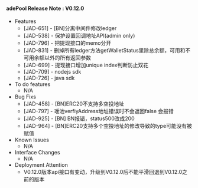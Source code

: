 #### adePool Release Note : V0.12.0
- Features
  - [JAD-651] - [BN]分离中间件修改ledger
  - [JAD-538] - 保护设置回调地址API(admin only)
  - [JAD-796] - 把提现接口的memo分开
  - [JAD-831] - 删掉所有ledger方法getWalletStatus里除总余额，可用和不可用余额以外的所有返回参数
  - [JAD-699] - 提现接口增加unique index判断防止双花
  - [JAD-709] - nodejs sdk
  - [JAD-726] - java sdk
- To do features
  - N/A
- Bug Fixs
  - [JAD-458] - [BN]ERC20不支持多空投地址
  - [JAD-797] - 瑶池verfiyAddress地址错误时不会返回false 会报错
  - [JAD-925] - [BN] BN报错，status500改成200
  - [JAD-964] - [BN]ERC20支持多个空投地址的修改导致的type可能没有被赋值
- Known Issues
  - N/A
- Interface Changes
  - N/A
- Deployment Attention
  - V0.12.0版本api接口有变动，升级到V0.12.0后不能平滑回退到V0.12.0之前的版本
